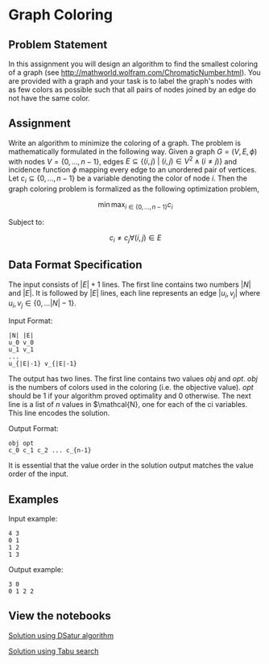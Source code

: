# Graph Coloring

## Problem Statement

In this assignment you will design an algorithm to find the smallest coloring of a graph (see http://mathworld.wolfram.com/ChromaticNumber.html). You are provided with a graph and your task is to label the graph's nodes with as few colors as possible such that all pairs of nodes joined by an edge do not have the same color. 

## Assignment

Write an algorithm to minimize the coloring of a graph. The problem is mathematically formulated in the following way. Given a graph $G = (V, E, \phi)$ with nodes $V = \{ 0, \ldots, n-1 \}$, edges $E \subseteq \{ (i,j) \ \vert \ (i,j) \in V^2 \wedge (i \neq j) \}$ and incidence function $\phi$ mapping every edge to an unordered pair of vertices. Let $c_i \subseteq \{ 0, \ldots, n-1 \}$ be a variable denoting the color of node $i$. Then the graph coloring problem is formalized as the following optimization problem,

$$\min \max_{i \in \{ 0, \ldots, n-1 \}} c_i$$

Subject to:

$$c_i \neq c_j \forall (i,j) \in E$$

## Data Format Specification

The input consists of $\lvert E \rvert + 1$ lines. The first line contains two numbers $\lvert N \rvert$ and $\lvert E \rvert$. It is followed by $\lvert E \rvert$ lines, each line represents an edge $\lvert u_i, v_j \rvert$ where $u_i, v_j \in \{ 0, \ldots \lvert N \rvert - 1 \}$.

Input Format:

```
|N| |E|
u_0 v_0
u_1 v_1
...
u_{|E|-1} v_{|E|-1}
```

The output has two lines. The first line contains two values $obj$ and $opt$. $obj$ is the numbers of colors used in the coloring (i.e. the objective value). $opt$ should be $1$ if your algorithm proved optimality and $0$ otherwise. The next line is a list of $n$ values in $\mathcal{N}, one for each of the ci variables. This line encodes the solution.

Output Format:

```
obj opt
c_0 c_1 c_2 ... c_{n-1}
```

It is essential that the value order in the solution output matches the value order of the input.

## Examples

Input example:

```
4 3
0 1
1 2
1 3
```

Output example:

```
3 0
0 1 2 2
```

## View the notebooks

[Solution using DSatur algorithm](https://colab.research.google.com/github/jacubero/Optimization/blob/master/coloring/dsatur.ipynb)

[Solution using Tabu search](https://colab.research.google.com/github/jacubero/Optimization/blob/master/coloring/tabu.ipynb)